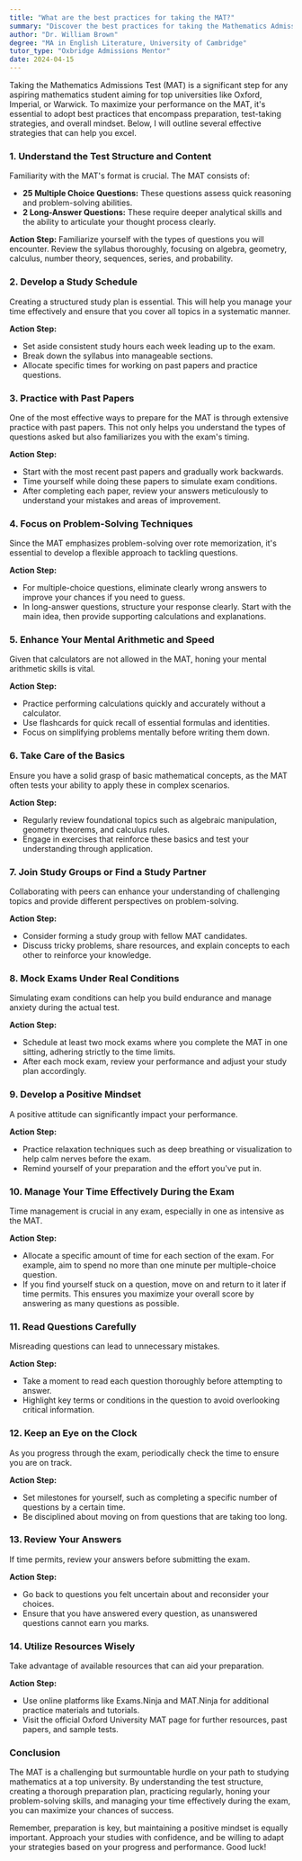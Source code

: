 ```yaml
---
title: "What are the best practices for taking the MAT?"
summary: "Discover the best practices for taking the Mathematics Admissions Test to excel in top universities like Oxford, Imperial, and Warwick."
author: "Dr. William Brown"
degree: "MA in English Literature, University of Cambridge"
tutor_type: "Oxbridge Admissions Mentor"
date: 2024-04-15
---
```


Taking the Mathematics Admissions Test (MAT) is a significant step for any aspiring mathematics student aiming for top universities like Oxford, Imperial, or Warwick. To maximize your performance on the MAT, it's essential to adopt best practices that encompass preparation, test-taking strategies, and overall mindset. Below, I will outline several effective strategies that can help you excel.

### 1. Understand the Test Structure and Content

Familiarity with the MAT's format is crucial. The MAT consists of:

- **25 Multiple Choice Questions:** These questions assess quick reasoning and problem-solving abilities.
- **2 Long-Answer Questions:** These require deeper analytical skills and the ability to articulate your thought process clearly.

**Action Step:** Familiarize yourself with the types of questions you will encounter. Review the syllabus thoroughly, focusing on algebra, geometry, calculus, number theory, sequences, series, and probability.

### 2. Develop a Study Schedule

Creating a structured study plan is essential. This will help you manage your time effectively and ensure that you cover all topics in a systematic manner.

**Action Step:** 
- Set aside consistent study hours each week leading up to the exam.
- Break down the syllabus into manageable sections.
- Allocate specific times for working on past papers and practice questions.

### 3. Practice with Past Papers

One of the most effective ways to prepare for the MAT is through extensive practice with past papers. This not only helps you understand the types of questions asked but also familiarizes you with the exam's timing.

**Action Step:**
- Start with the most recent past papers and gradually work backwards.
- Time yourself while doing these papers to simulate exam conditions.
- After completing each paper, review your answers meticulously to understand your mistakes and areas of improvement.

### 4. Focus on Problem-Solving Techniques

Since the MAT emphasizes problem-solving over rote memorization, it's essential to develop a flexible approach to tackling questions.

**Action Step:**
- For multiple-choice questions, eliminate clearly wrong answers to improve your chances if you need to guess.
- In long-answer questions, structure your response clearly. Start with the main idea, then provide supporting calculations and explanations.

### 5. Enhance Your Mental Arithmetic and Speed

Given that calculators are not allowed in the MAT, honing your mental arithmetic skills is vital. 

**Action Step:**
- Practice performing calculations quickly and accurately without a calculator.
- Use flashcards for quick recall of essential formulas and identities.
- Focus on simplifying problems mentally before writing them down.

### 6. Take Care of the Basics

Ensure you have a solid grasp of basic mathematical concepts, as the MAT often tests your ability to apply these in complex scenarios.

**Action Step:**
- Regularly review foundational topics such as algebraic manipulation, geometry theorems, and calculus rules.
- Engage in exercises that reinforce these basics and test your understanding through application.

### 7. Join Study Groups or Find a Study Partner

Collaborating with peers can enhance your understanding of challenging topics and provide different perspectives on problem-solving.

**Action Step:**
- Consider forming a study group with fellow MAT candidates.
- Discuss tricky problems, share resources, and explain concepts to each other to reinforce your knowledge.

### 8. Mock Exams Under Real Conditions

Simulating exam conditions can help you build endurance and manage anxiety during the actual test.

**Action Step:**
- Schedule at least two mock exams where you complete the MAT in one sitting, adhering strictly to the time limits.
- After each mock exam, review your performance and adjust your study plan accordingly.

### 9. Develop a Positive Mindset

A positive attitude can significantly impact your performance. 

**Action Step:**
- Practice relaxation techniques such as deep breathing or visualization to help calm nerves before the exam.
- Remind yourself of your preparation and the effort you've put in.

### 10. Manage Your Time Effectively During the Exam

Time management is crucial in any exam, especially in one as intensive as the MAT.

**Action Step:**
- Allocate a specific amount of time for each section of the exam. For example, aim to spend no more than one minute per multiple-choice question.
- If you find yourself stuck on a question, move on and return to it later if time permits. This ensures you maximize your overall score by answering as many questions as possible.

### 11. Read Questions Carefully

Misreading questions can lead to unnecessary mistakes. 

**Action Step:**
- Take a moment to read each question thoroughly before attempting to answer.
- Highlight key terms or conditions in the question to avoid overlooking critical information.

### 12. Keep an Eye on the Clock

As you progress through the exam, periodically check the time to ensure you are on track.

**Action Step:**
- Set milestones for yourself, such as completing a specific number of questions by a certain time.
- Be disciplined about moving on from questions that are taking too long.

### 13. Review Your Answers

If time permits, review your answers before submitting the exam.

**Action Step:**
- Go back to questions you felt uncertain about and reconsider your choices.
- Ensure that you have answered every question, as unanswered questions cannot earn you marks.

### 14. Utilize Resources Wisely

Take advantage of available resources that can aid your preparation.

**Action Step:**
- Use online platforms like Exams.Ninja and MAT.Ninja for additional practice materials and tutorials.
- Visit the official Oxford University MAT page for further resources, past papers, and sample tests.

### Conclusion

The MAT is a challenging but surmountable hurdle on your path to studying mathematics at a top university. By understanding the test structure, creating a thorough preparation plan, practicing regularly, honing your problem-solving skills, and managing your time effectively during the exam, you can maximize your chances of success. 

Remember, preparation is key, but maintaining a positive mindset is equally important. Approach your studies with confidence, and be willing to adapt your strategies based on your progress and performance. Good luck!
    
